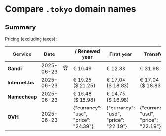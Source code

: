 # Compare `.tokyo` domain names

## Summary

Pricing (excluding taxes):

| Service | Date |  | / Renewed year | First year | Transfer | Restoration |
|--|--|--|--|--|--|--|
| **Gandi** | 2025-06-23 | 🏆 | € 10.49 | € 12.38 | € 31.98 | € 73.09 |
| **Internet.bs** | 2025-06-23 |  | € 19.25<br>($ 21.25) | € 17.04<br>($ 18.83) | € 17.04<br>($ 18.83) | € 101.55<br>($ 112.15) |
| **Namecheap** | 2025-06-23 |  | € 16.48<br>($ 18.98) | € 14.75<br>($ 16.98) |  |  |
| **OVH** | 2025-06-23 |  | {"currency": "usd", "price": "24.39"} | {"currency": "usd", "price": "22.19"} | {"currency": "usd", "price": "22.19"} |  |
